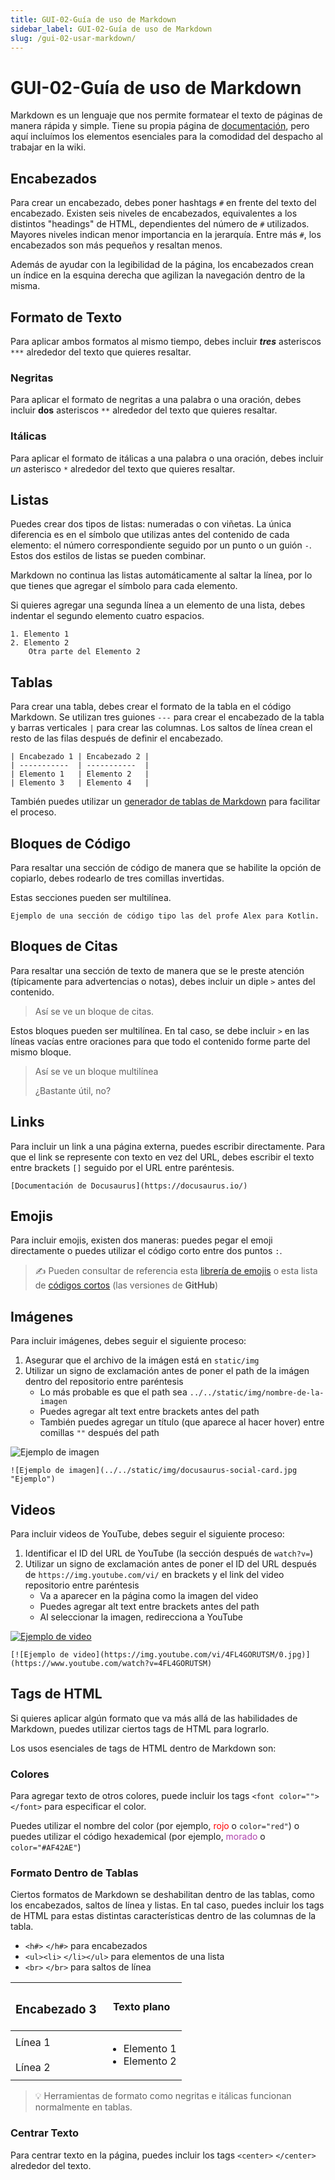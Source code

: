 ```yaml
---
title: GUI-02-Guía de uso de Markdown
sidebar_label: GUI-02-Guía de uso de Markdown
slug: /gui-02-usar-markdown/
---
```


# GUI-02-Guía de uso de Markdown
Markdown es un lenguaje que nos permite formatear el texto de páginas de manera rápida y simple. Tiene su propia página de [documentación](https://www.markdownguide.org), pero aquí incluímos los elementos esenciales para la comodidad del despacho al trabajar en la wiki.

## Encabezados
Para crear un encabezado, debes poner hashtags `#` en frente del texto del encabezado. Existen seis niveles de encabezados, equivalentes a los distintos "headings" de HTML, dependientes del número de `#` utilizados. Mayores niveles indican menor importancia en la jerarquía. Entre más `#`, los encabezados son más pequeños y resaltan menos.

Además de ayudar con la legibilidad de la página, los encabezados crean un índice en la esquina derecha que agilizan la navegación dentro de la misma.

## Formato de Texto
Para aplicar ambos formatos al mismo tiempo, debes incluir ***tres*** asteriscos `***` alrededor del texto que quieres resaltar.

### Negritas
Para aplicar el formato de negritas a una palabra o una oración, debes incluir **dos** asteriscos `**` alrededor del texto que quieres resaltar. 

### Itálicas
Para aplicar el formato de itálicas a una palabra o una oración, debes incluir *un* asterisco `*` alrededor del texto que quieres resaltar.

## Listas
Puedes crear dos tipos de listas: numeradas o con viñetas. La única diferencia es en el símbolo que utilizas antes del contenido de cada elemento: el número correspondiente seguido por un punto o un guión `-`. Estos dos estilos de listas se pueden combinar.

Markdown no continua las listas automáticamente al saltar la línea, por lo que tienes que agregar el símbolo para cada elemento. 

Si quieres agregar una segunda línea a un elemento de una lista, debes indentar el segundo elemento cuatro espacios. 

``` 
1. Elemento 1
2. Elemento 2
    Otra parte del Elemento 2   
```

## Tablas
Para crear una tabla, debes crear el formato de la tabla en el código Markdown. Se utilizan tres guiones `---` para crear el encabezado de la tabla y barras verticales `|` para crear las columnas. Los saltos de línea crean el resto de las filas después de definir el encabezado. 

```
| Encabezado 1 | Encabezado 2 |
| -----------  | -----------  |
| Elemento 1   | Elemento 2   |
| Elemento 3   | Elemento 4   |
```

También puedes utilizar un [generador de tablas de Markdown](https://www.tablesgenerator.com/markdown_tables) para facilitar el proceso.  

## Bloques de Código
Para resaltar una sección de código de manera que se habilite la opción de copiarlo, debes rodearlo de tres comillas invertidas. 

Estas secciones pueden ser multilínea.

```
Ejemplo de una sección de código tipo las del profe Alex para Kotlin.
```

## Bloques de Citas
Para resaltar una sección de texto de manera que se le preste atención (típicamente para advertencias o notas), debes incluir un diple `>` antes del contenido.

> Así se ve un bloque de citas.

Estos bloques pueden ser multilínea. En tal caso, se debe incluir `>` en las líneas vacías entre oraciones para que todo el contenido forme parte del mismo bloque.

> Así se ve un bloque multilínea
>
> ¿Bastante útil, no?

## Links
Para incluir un link a una página externa, puedes escribir directamente. Para que el link se represente con texto en vez del URL, debes escribir el texto entre brackets `[]` seguido por el URL entre paréntesis.

```
[Documentación de Docusaurus](https://docusaurus.io/)
```

## Emojis
Para incluir emojis, existen dos maneras: puedes pegar el emoji directamente o puedes utilizar el código corto entre dos puntos `:`.

> :writing_hand: Pueden consultar de referencia esta [librería de emojis](https://getemoji.com/) o esta lista de [códigos cortos](https://emojibase.dev/shortcodes/?shortcodePresets=github) (las versiones de **GitHub**)

## Imágenes
Para incluir imágenes, debes seguir el siguiente proceso:

1. Asegurar que el archivo de la imágen está en `static/img`
2. Utilizar un signo de exclamación antes de poner el path de la imágen dentro del repositorio entre paréntesis
    - Lo más probable es que el path sea `../../static/img/nombre-de-la-imagen`
    - Puedes agregar alt text entre brackets antes del path
    - También puedes agregar un título (que aparece al hacer hover) entre comillas `""` después del path

![Ejemplo de imagen](../../static/img/docusaurus-social-card.jpg "Ejemplo")

```
![Ejemplo de imagen](../../static/img/docusaurus-social-card.jpg "Ejemplo")
```

## Videos
Para incluir videos de YouTube, debes seguir el siguiente proceso:

1. Identificar el ID del URL de YouTube (la sección después de `watch?v=`)
2. Utilizar un signo de exclamación antes de poner el ID del URL después de `https://img.youtube.com/vi/` en brackets y el link del video repositorio entre paréntesis
    - Va a aparecer en la página como la imagen del video
    - Puedes agregar alt text entre brackets antes del path
    - Al seleccionar la imagen, redirecciona a YouTube

[![Ejemplo de video](https://img.youtube.com/vi/4FL4GORUTSM/0.jpg)](https://www.youtube.com/watch?v=4FL4GORUTSM)

```
[![Ejemplo de video](https://img.youtube.com/vi/4FL4GORUTSM/0.jpg)](https://www.youtube.com/watch?v=4FL4GORUTSM)
```

## Tags de HTML
Si quieres aplicar algún formato que va más allá de las habilidades de Markdown, puedes utilizar ciertos tags de HTML para lograrlo.

Los usos esenciales de tags de HTML dentro de Markdown son: 

### Colores
Para agregar texto de otros colores, puede incluir los tags `<font color="">` `</font>` para especificar el color. 

Puedes utilizar el nombre del color (por ejemplo, <font color="red"> rojo </font> o `color="red"`) o puedes utilizar el código hexademical (por ejemplo, <font color="#AF42AE"> morado </font> o `color="#AF42AE"`)

### Formato Dentro de Tablas
Ciertos formatos de Markdown se deshabilitan dentro de las tablas, como los encabezados, saltos de línea y listas. En tal caso, puedes incluir los tags de HTML para estas distintas características dentro de las columnas de la tabla.

- `<h#>` `</h#>` para encabezados
- `<ul><li>` `</li></ul>` para elementos de una lista
- `<br>` `</br>` para saltos de línea

| <h3> Encabezado 3 </h3>   | Texto plano                                        |
| -----------               | -----------                                        |
| Línea 1 <br></br> Línea 2 | <ul><li> Elemento 1</li><li> Elemento 2 </li></ul> |

> 💡 Herramientas de formato como negritas e itálicas funcionan normalmente en tablas.

### Centrar Texto
Para centrar texto en la página, puedes incluir los tags `<center>` `</center>` alrededor del texto.